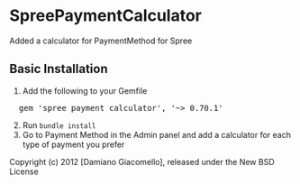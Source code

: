 SpreePaymentCalculator
======================

Added a calculator for PaymentMethod for Spree


Basic Installation
------------------

1. Add the following to your Gemfile
<pre>
  gem 'spree_payment_calculator', '~> 0.70.1'
</pre>
2. Run `bundle install`
3. Go to Payment Method in the Admin panel and add a calculator for each type of payment you prefer


Copyright (c) 2012 [Damiano Giacomello], released under the New BSD License
